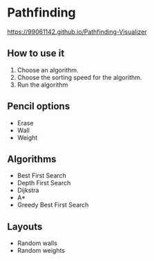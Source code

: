 # Pathfinding
https://99061142.github.io/Pathfinding-Visualizer

## How to use it
1. Choose an algorithm.
2. Choose the sorting speed for the algorithm.
3. Run the algorithm

## Pencil options
* Erase
* Wall
* Weight

## Algorithms
* Best First Search
* Depth First Search
* Dijkstra
* A*
* Greedy Best First Search

## Layouts
* Random walls
* Random weights
